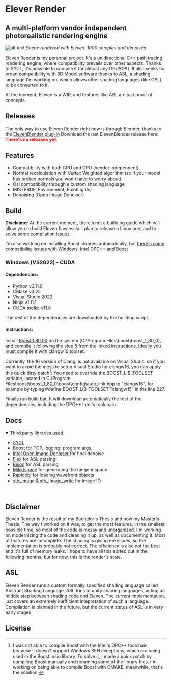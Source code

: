 # Elever Render
## A multi-platform vendor independent photorealistic rendering engine

![alt text](https://i.imgur.com/G7ExwxZ.png)
*Scene rendered with Eleven. 1000 samples and denoised*

Eleven Render is my personal project. It's a unidirectional C++ path tracing rendering engine, where compatibility prevails over other aspects. Thanks to SYCL, it's possible to compile it for almost any GPU/CPU.
It also seeks for broad compatibility with 3D Model software thanks to ASL, a shading language I'm working on, which allows other shading languages (like OSL), to be converted to it.

At the moment, Eleven is a WIP, and features like ASL are just proof of concepts. 


## Releases
The only way to use Eleven Render right now is through Blender, thanks to the [ElevenBlender plug-in](https://github.com/101001000/ElevenBlender) 
Download the last ElevenBlender release here: <span style="color:red">**There's no releases yet**</span>.


## Features

- Compatibility with both GPU and CPU (vendor independent)
- Normal recalculation with Vertex Weighted algorithm (so if your model has broken normals you won't have to worry about)
- Osl compatibility through a custom shading language
- MIS (BRDF, Environment, PointLights)
- Denoising (Open Image Denoiser) 

## Build

**Disclaimer** At the current moment, there's not a builiding guide which will allow you to build Eleven flawlessly. I plan to release a Linux one, and to solve some compilation issues.

I'm also working on installing Boost libraries automatically, but [there's some compatibility issues with Windows, Intel DPC++ and Boost](https://github.com/101001000/ElevenRender/issues/7)

### Windows (VS2022) - CUDA

#### Dependencies:

* Python v3.11.0
* CMake v3.25
* Visual Studio 2022
* Ninja v1.11.1
* CUDA toolkit v11.8

The rest of the dependencies are downloaded by the building script.

#### Instructions:

Install [Boost 1.80.00](https://www.boost.org/doc/libs/1_62_0/more/getting_started/windows.html) on the system (C:\Program Files\boost\boost_1_80_0), and compile it following the step 5 from the linked instructions. Ideally you must compile it with clangw16 toolset. 

Currently, the 16 version of Clang, is not available on Visual Studio, so if you want to avoid the mess to setup Visual Studio for clangw16, you can apply this quick dirty patch[^1]:
You need to override the BOOST_LIB_TOOLSET variable, located in C:\Program Files\boost\boost_1_80_0\boost\config\auto_link.hpp to "clangw16", for example by typing #define BOOST_LIB_TOOLSET "clangw15" in the line 227.

Finally run build.bat. It will download automatically the rest of the dependencies, including the DPC++ Intel's toolchain. 

<!--- If you want to use your own SYCL implementation, you can just run build.bat with an additional argument pointing your sycl_workspace installation.)-->



[^1]: I was not able to compile Boost with the Intel's DPC++ toolchain, because it doesn't support Windows SEH exceptions, which are being used in the Boost::asio library. To solve it, I made a quick patch by compiling Boost manually and renaming some of the library files. I'm working on being able to compile Boost with CMAKE, meanwhile, that's the solution.


## Docs

<details open>
<summary>Third party libraries used</summary>

- [SYCL]() 
- [Boost](https://github.com/boostorg/boost) for TCP, logging, program args, 
- [Intel Open Image Denoiser](https://github.com/OpenImageDenoise/oidn) for final denoise
- [Flex](https://github.com/westes/flex) for ASL parsing
- [Bison](https://github.com/akimd/bison) for ASL parsing
- [Mikktspace](https://github.com/mmikk/MikkTSpace) for generating the tangent space
- [Rapidobj](https://github.com/guybrush77/rapidobj) for loading wavefront objects
- [stb_image & stb_image_write](https://github.com/nothings/stb) for image IO


<br>
</details>

## Disclaimer

Eleven Render is the result of my Bachelor's Thesis and now my Master's Thesis. The way I worked on it was, to get the most features, in the smallest possible time, so most of the code is messy and unorganized. I'm working on modernizing the code and cleaning it up, as well as documenting it. Most of features are incomplete. The shading is giving me issues, so the implementation is probably not correct. The efficiency is also not the best and it's full of memory leaks. I hope to have all this sorted out in the following months, but for now, this is the render's state.

## ASL
Eleven Render runs a custom formally specified shading language called Abstract Shading Language. ASL tries to unify shading languages, acting as middle step between shading code and Eleven. The current implementation, just covers an extremely inefficient intepretation of such a language. Compilation is planned in the future, but the current status of ASL is in very early stages.

## License
